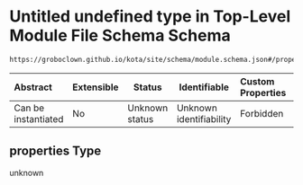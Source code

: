 # Untitled undefined type in Top-Level Module File Schema Schema

```txt
https://groboclown.github.io/kota/site/schema/module.schema.json#/properties/hooks/properties/install/items/properties
```




| Abstract            | Extensible | Status         | Identifiable            | Custom Properties | Additional Properties | Access Restrictions | Defined In                                                                                 |
| :------------------ | ---------- | -------------- | ----------------------- | :---------------- | --------------------- | ------------------- | ------------------------------------------------------------------------------------------ |
| Can be instantiated | No         | Unknown status | Unknown identifiability | Forbidden         | Allowed               | none                | [module.schema.json\*](../../../../docs/bin/out/module.schema.json "open original schema") |

## properties Type

unknown

